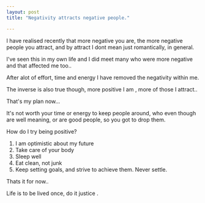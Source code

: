 ```yaml
---
layout: post
title: "Negativity attracts negative people."

---
```


I have realised recently that more negative you are, the more negative people you attract, and by attract I dont mean just romantically, in general.

I've seen this in my own life and I did meet many who were more negative and that affected me too..

After alot of effort, time and energy I have removed the negativity within me.

The inverse is also true though, more positive I am , more of those I attract..

That's my plan now...

It's not worth your time or energy to keep people around, who even though are well meaning, or are good people, so you got to drop them.

How do I try being positive?

1. I am optimistic about my future
2. Take care of your body
3. Sleep well
4. Eat clean, not junk
5. Keep setting goals, and strive to achieve them. Never settle.

Thats it for now.. 

Life is to be lived once, do it justice . 